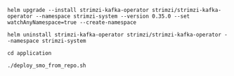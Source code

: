 `helm upgrade --install strimzi-kafka-operator strimzi/strimzi-kafka-operator --namespace strimzi-system --version 0.35.0 --set watchAnyNamespace=true --create-namespace`

`helm uninstall strimzi-kafka-operator strimzi/strimzi-kafka-operator --namespace strimzi-system`

`cd application`

`./deploy_smo_from_repo.sh`
